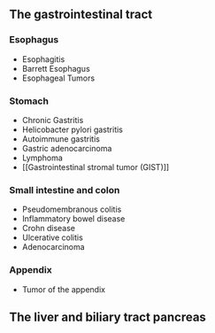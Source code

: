 ## The gastrointestinal tract
### Esophagus 
- Esophagitis
- Barrett Esophagus 
- Esophageal Tumors
### Stomach 
- Chronic Gastritis
- Helicobacter pylori gastritis
- Autoimmune gastritis
- Gastric adenocarcinoma 
- Lymphoma
- [[Gastrointestinal stromal tumor (GIST)]]
### Small intestine and colon 
- Pseudomembranous colitis
- Inflammatory bowel disease
- Crohn disease
- Ulcerative colitis
- Adenocarcinoma
### Appendix
- Tumor of the appendix 
## The liver and biliary tract pancreas